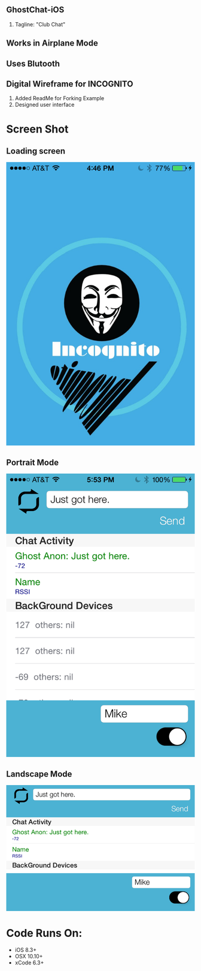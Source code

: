 ## GhostChat-iOS
1. Tagline: "Club Chat" 



## Works in Airplane Mode
## Uses Blutooth
## Digital Wireframe for INCOGNITO

1. Added ReadMe for Forking Example
2. Designed user interface


# Screen Shot
## Loading screen
![ScreenShot](https://github.com/Grace18/GhostChat-iOS/blob/master/Screen%20Shot%202015-05-07%20at%204.46.04%20PM.png)
## Portrait Mode
![ScreenShot](https://github.com/Grace18/GhostChat-iOS/blob/master/Screen%20Shot%202015-05-07%20at%205.53.50%20PM.png)
## Landscape Mode
![ScreenShot](https://github.com/Grace18/GhostChat-iOS/blob/master/Screen%20Shot%202015-05-07%20at%205.53.47%20PM.png) 


# Code Runs On:
+ iOS 8.3+
+ OSX 10.10+
+ xCode 6.3+  
 
